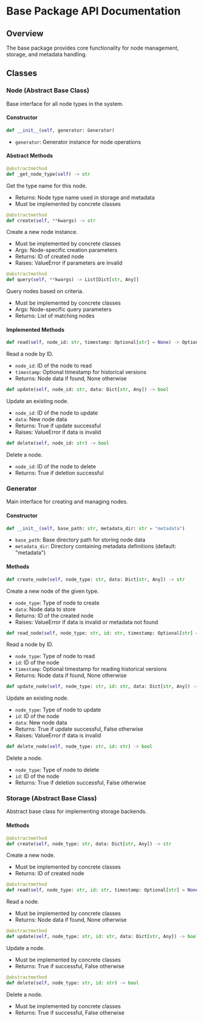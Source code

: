 # Base Package API Documentation

## Overview
The base package provides core functionality for node management, storage, and metadata handling.

## Classes

### Node (Abstract Base Class)
Base interface for all node types in the system.

#### Constructor
```python
def __init__(self, generator: Generator)
```
- `generator`: Generator instance for node operations

#### Abstract Methods
```python
@abstractmethod
def _get_node_type(self) -> str
```
Get the type name for this node.
- Returns: Node type name used in storage and metadata
- Must be implemented by concrete classes

```python
@abstractmethod
def create(self, **kwargs) -> str
```
Create a new node instance.
- Must be implemented by concrete classes
- Args: Node-specific creation parameters
- Returns: ID of created node
- Raises: ValueError if parameters are invalid

```python
@abstractmethod
def query(self, **kwargs) -> List[Dict[str, Any]]
```
Query nodes based on criteria.
- Must be implemented by concrete classes
- Args: Node-specific query parameters
- Returns: List of matching nodes

#### Implemented Methods
```python
def read(self, node_id: str, timestamp: Optional[str] = None) -> Optional[Dict[str, Any]]
```
Read a node by ID.
- `node_id`: ID of the node to read
- `timestamp`: Optional timestamp for historical versions
- Returns: Node data if found, None otherwise

```python
def update(self, node_id: str, data: Dict[str, Any]) -> bool
```
Update an existing node.
- `node_id`: ID of the node to update
- `data`: New node data
- Returns: True if update successful
- Raises: ValueError if data is invalid

```python
def delete(self, node_id: str) -> bool
```
Delete a node.
- `node_id`: ID of the node to delete
- Returns: True if deletion successful

### Generator
Main interface for creating and managing nodes.

#### Constructor
```python
def __init__(self, base_path: str, metadata_dir: str = "metadata")
```
- `base_path`: Base directory path for storing node data
- `metadata_dir`: Directory containing metadata definitions (default: "metadata")

#### Methods
```python
def create_node(self, node_type: str, data: Dict[str, Any]) -> str
```
Create a new node of the given type.
- `node_type`: Type of node to create
- `data`: Node data to store
- Returns: ID of the created node
- Raises: ValueError if data is invalid or metadata not found

```python
def read_node(self, node_type: str, id: str, timestamp: Optional[str] = None) -> Optional[Dict[str, Any]]
```
Read a node by ID.
- `node_type`: Type of node to read
- `id`: ID of the node
- `timestamp`: Optional timestamp for reading historical versions
- Returns: Node data if found, None otherwise

```python
def update_node(self, node_type: str, id: str, data: Dict[str, Any]) -> bool
```
Update an existing node.
- `node_type`: Type of node to update
- `id`: ID of the node
- `data`: New node data
- Returns: True if update successful, False otherwise
- Raises: ValueError if data is invalid

```python
def delete_node(self, node_type: str, id: str) -> bool
```
Delete a node.
- `node_type`: Type of node to delete
- `id`: ID of the node
- Returns: True if deletion successful, False otherwise

### Storage (Abstract Base Class)
Abstract base class for implementing storage backends.

#### Methods
```python
@abstractmethod
def create(self, node_type: str, data: Dict[str, Any]) -> str
```
Create a new node.
- Must be implemented by concrete classes
- Returns: ID of created node

```python
@abstractmethod
def read(self, node_type: str, id: str, timestamp: Optional[str] = None) -> Optional[Dict[str, Any]]
```
Read a node.
- Must be implemented by concrete classes
- Returns: Node data if found, None otherwise

```python
@abstractmethod
def update(self, node_type: str, id: str, data: Dict[str, Any]) -> bool
```
Update a node.
- Must be implemented by concrete classes
- Returns: True if successful, False otherwise

```python
@abstractmethod
def delete(self, node_type: str, id: str) -> bool
```
Delete a node.
- Must be implemented by concrete classes
- Returns: True if successful, False otherwise
